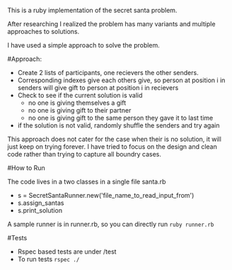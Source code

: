 This is a ruby implementation of the secret santa problem.

After researching I realized the problem has many variants and multiple approaches to solutions.

I have used a simple approach to solve the problem.

#Approach:

  - Create 2 lists of participants, one recievers the other senders.
  - Corresponding indexes give each others give, so person at position i in senders will give gift to person at position i in recievers
  - Check to see if the current solution is valid
      - no one is giving themselves a gift
      - no one is giving gift to their partner
      - no one is giving gift to the same person they gave it to last time
  - if the solution is not valid, randomly shuffle the senders and try again



This approach does not cater for the case when their is no solution, it will just keep on trying forever. I have tried to focus on the design and clean code rather than trying to capture all boundry cases.

#How to Run

The code lives in a two classes in a single file santa.rb
  - s = SecretSantaRunner.new('file_name_to_read_input_from')
  - s.assign_santas
  - s.print_solution

A sample runner is in runner.rb, so you can directly run 
  ``ruby runner.rb``

#Tests

- Rspec based tests are under /test
- To run tests ``rspec ./``
